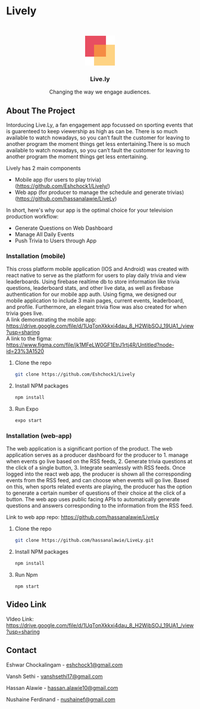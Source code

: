 # Lively

<br />
<p align="center">
  <a href="https://github.com/othneildrew/Best-README-Template">
    <img src="assets/logo.png" alt="Logo" width="80" height="80">
  </a>

  <h3 align="center">Live.ly</h3>

  <p align="center">
    Changing the way we engage audiences.
</p>

## About The Project

Intorducing Live.Ly, a fan engagement app focussed on sporting events that is guarenteed to keep viewership as high as can be. There is so much available to watch nowadays, so you can’t fault the customer for leaving to another program the moment things get less entertaining.There is so much available to watch nowadays, so you can’t fault the customer for leaving to another program the moment things get less entertaining.

Lively has 2 main components
* Mobile app (for users to play trivia) (https://github.com/Eshchock1/Lively/)
* Web app (for producer to manage the schedule and generate trivias) (https://github.com/hassanalawie/LiveLy)


In short, here's why our app is the optimal choice for your television production workflow:
* Generate Questions on Web Dashboard
* Manage All Daily Events 
* Push Trivia to Users through App

### Installation (mobile)

This cross platform mobile application (IOS and Android) was created with react native to serve as the platform for users to play daily trivia and view leaderboards. Using firebase realtime db to store information like trivia questions, leaderboard stats, and other live data, as well as firebase authentication for our mobile app auth. Using figma, we designed our mobile application to include 3 main pages, current events, leaderboard, and profile. Furthermore, an elegant trivia flow was also created for when trivia goes live. \
A link demonstrating the mobile app: https://drive.google.com/file/d/1UqTonXkkxi4dau_8_H2WibSOJ_19UA1_/view?usp=sharing \
A link to the figma: https://www.figma.com/file/jk1MFeLW0GF1EtrJ1rtj4R/Untitled?node-id=23%3A1520

1. Clone the repo
   ```sh
   git clone https://github.com/Eshchock1/Lively
   ```
3. Install NPM packages
   ```sh
   npm install
   ```
4. Run Expo 
   ```sh
   expo start
   ```
   
   
### Installation (web-app)
The web application is a significant portion of the product. The web application serves as a producer dashboard for the producer to 1. manage when events go live based on the RSS feeds, 2. Generate trivia questions at the click of a single button, 3. Integrate seamlessly with RSS feeds. Once logged into the react web app, the producer is shown all the corresponding events from the RSS feed, and can choose when events will go live. Based on this, when sports related events are playing, the producer has the option to generate a certain number of questions of their choice at the click of a button. The web app uses public facing APIs to automatically generate questions and answers corresponding to the information from the RSS feed. 

Link to web app repo: https://github.com/hassanalawie/LiveLy

1. Clone the repo
   ```sh
   git clone https://github.com/hassanalawie/LiveLy.git
   ```
3. Install NPM packages
   ```sh
   npm install
   ```
4. Run Npm 
   ```JS
   npm start
   ```
   
## Video Link

VIdeo Link: https://drive.google.com/file/d/1UqTonXkkxi4dau_8_H2WibSOJ_19UA1_/view?usp=sharing
   
   
## Contact

Eshwar Chockalingam - eshchock1@gmail.com

Vansh Sethi - vanshsethi17@gmail.com

Hassan Alawie - hassan.alawie10@gmail.com

Nushaine Ferdinand  - nushainef@gmail.com

